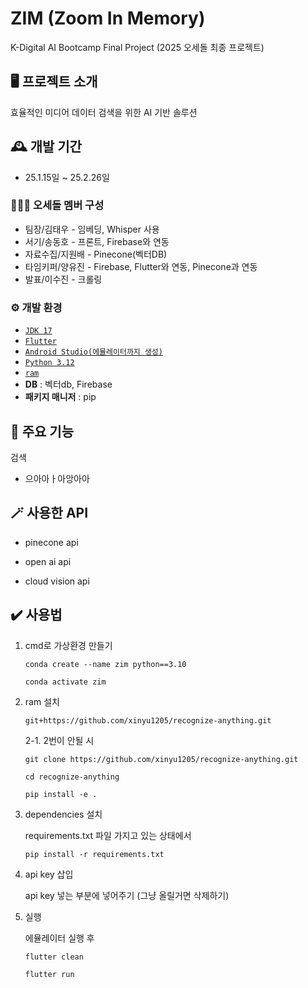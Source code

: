 # ZIM (Zoom In Memory)
K-Digital AI Bootcamp Final Project (2025 오세돌 최종 프로젝트)

## 🖥️ 프로젝트 소개
효율적인 미디어 데이터 검색을 위한 AI 기반 솔루션


## 🕰️ 개발 기간
- 25.1.15일 ~ 25.2.26일


### 🧑‍🤝‍🧑 오세돌 멤버 구성
- 팀장/김태우 - 임베딩, Whisper 사용
- 서기/송동호 - 프론트, Firebase와 연동
- 자료수집/지원배 - Pinecone(벡터DB)
- 타임키퍼/양유진 - Firebase, Flutter와 연동, Pinecone과 연동
- 발표/이수진 - 크롤링


### ⚙️ 개발 환경
- [`JDK 17`](https://nazzang19.tistory.com/127)
- [`Flutter`](https://freeinformation.tistory.com/entry/Flutter-%ED%94%8C%EB%9F%AC%ED%84%B0-%EB%8B%A4%EC%9A%B4%EB%A1%9C%EB%93%9C-%EC%84%A4%EC%B9%98)
- [`Android Studio(에뮬레이터까지 생성)`](https://freeinformation.tistory.com/entry/Flutter-%ED%94%8C%EB%9F%AC%ED%84%B0-%EB%8B%A4%EC%9A%B4%EB%A1%9C%EB%93%9C-%EC%84%A4%EC%B9%98)
- [`Python 3.12`](https://github.com/conda-forge, "conda-forge")
- [`ram`](https://github.com/xinyu1205/recognize-anything.git)
- **DB** : 벡터db, Firebase
- **패키지 매니저** : pip


## 📌 주요 기능
검색
- 으아아ㅏ아앙아아


## 🪄 사용한 API
- pinecone api

- open ai api

- cloud vision api


## ✔️ 사용법
1. cmd로 가상환경 만들기
   ```
   conda create --name zim python==3.10
   
   conda activate zim
   ```

2. ram 설치
   ```
   git+https://github.com/xinyu1205/recognize-anything.git
   ```


   2-1. 2번이 안될 시
      ```
      git clone https://github.com/xinyu1205/recognize-anything.git

      cd recognize-anything

      pip install -e .
      ```
   
4. dependencies 설치

   requirements.txt 파일 가지고 있는 상태에서
   ```
   pip install -r requirements.txt
   ```

5. api key 삽입

   api key 넣는 부분에 넣어주기 (그냥 올릴거면 삭제하기)


6. 실행
   
   에뮬레이터 실행 후
   ```
   flutter clean
   
   flutter run
   ```
